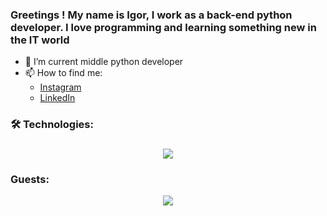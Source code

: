 ### Greetings ! My name is Igor, I work as a back-end python developer. I love programming and learning something new in the IT world

- 🌱 I’m current middle python developer
- 📫 How to find me:
    - <a href='https://instagram.com/purple_evoix/'>Instagram</a>
    - <a href='https://www.linkedin.com/in/ihor-molchanov/'>LinkedIn</a>

###

<h3 align="left">🛠 Technologies:</h3>

###
<p align="center">
  <a href="https://skillicons.dev">
    <img src="https://skillicons.dev/icons?i=git,github,gitlab,python,django,pycharm,docker,postgres," />
  </a>
</p>

###
<h3 align="left">Guests:</h3>

<div align="center">
  <img src="https://visitor-badge.laobi.icu/badge?page_id=molchanov-ihor.molchanov-ihor&"  />
</div>
